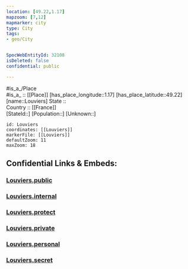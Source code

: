```yaml
---
location: [49.22,1.17] 
mapzoom: [7,12] 
mapmarker: city 
type: City
tags:
- geo/City


SpocWebEntityId: 32108
isDeleted: false
confidential: public

---
```

#is_a_/Place  
#is_a_ :: [[Place]] 
[has_place_longitude::1.17] 
[has_place_latitude::49.22] 
[name::Louviers] 
State ::  
Country :: [[France]]  
[StateId::] 
[Population::] 
[Unknown::] 


```leaflet
id: Louviers
coordinates: [[Louviers]] 
markerFile: [[Louviers]] 
defaultZoom: 11 
maxZoom: 18
```


## Confidential Links & Embeds: 

### [Louviers.public](/_public/\Earth\Continent\Europe\Europe~West\France\regions~France\Normandie\departments~Normandie\Eure\communes~Eure\Les_Andelys\cities~LesAndelysLouviers.public.md) 

### [Louviers.internal](/_internal/\Earth\Continent\Europe\Europe~West\France\regions~France\Normandie\departments~Normandie\Eure\communes~Eure\Les_Andelys\cities~LesAndelysLouviers.internal.md) 

### [Louviers.protect](/_protect/\Earth\Continent\Europe\Europe~West\France\regions~France\Normandie\departments~Normandie\Eure\communes~Eure\Les_Andelys\cities~LesAndelysLouviers.protect.md) 

### [Louviers.private](/_private/\Earth\Continent\Europe\Europe~West\France\regions~France\Normandie\departments~Normandie\Eure\communes~Eure\Les_Andelys\cities~LesAndelysLouviers.private.md) 

### [Louviers.personal](/_personal/\Earth\Continent\Europe\Europe~West\France\regions~France\Normandie\departments~Normandie\Eure\communes~Eure\Les_Andelys\cities~LesAndelysLouviers.personal.md) 

### [Louviers.secret](/_secret/\Earth\Continent\Europe\Europe~West\France\regions~France\Normandie\departments~Normandie\Eure\communes~Eure\Les_Andelys\cities~LesAndelysLouviers.secret.md)

